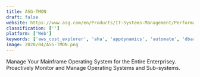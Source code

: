```yaml
---
title: ASG-TMON
draft: false 
website: https://www.asg.com/en/Products/IT-Systems-Management/Performance-Management/Operating-System-Performance-Management/ASG-TMON-Suite.aspx
classification: ['']
platform: ['Web']
keywords: ['aws_cost_explorer', 'aha', 'appdynamics', 'automate', 'dbartisan', 'foglight', 'google_analytics', 'ibm_workload_automation', 'intellect', 'logicmonitor', 'microsoft_system_center', 'netbeans', 'new_relic_apm', 'nutanix_beam', 'oracle_enterprise_manager', 'pure1', 'site24x7', 'solarwinds_database_performance_analyzer', 'thisdata']
image: 2020/04/ASG-TMON.png
---
```

Manage Your Mainframe Operating System for the Entire Enterprisey. Proactively Monitor and Manage Operating Systems and Sub-systems.